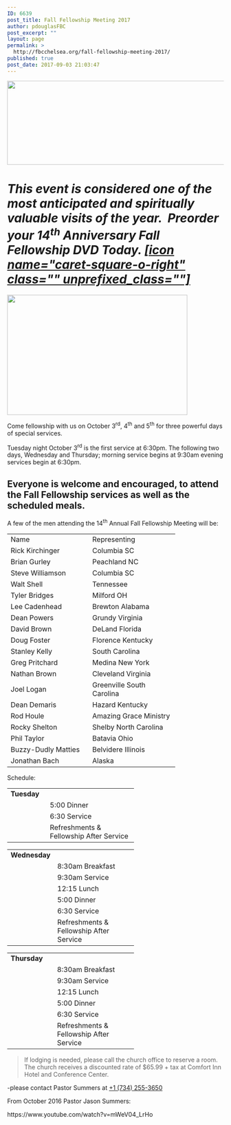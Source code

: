 ```yaml
---
ID: 6639
post_title: Fall Fellowship Meeting 2017
author: pdouglasFBC
post_excerpt: ""
layout: page
permalink: >
  http://fbcchelsea.org/fall-fellowship-meeting-2017/
published: true
post_date: 2017-09-03 21:03:47
---
```

<p><a href="http://fbcchelsea.org/wp-content/uploads/2015/07/header-only-2017-fall-fellowship.jpg"><img class="size-large wp-image-6889 aligncenter" src="http://fbcchelsea.org/wp-content/uploads/2015/07/header-only-2017-fall-fellowship-1024x222.jpg" alt="" width="900" height="195" /></a></p><h1><em><strong>This event is considered one of the most anticipated and spiritually valuable visits of the year.  Preorder your 14<sup>th</sup> Anniversary Fall Fellowship DVD Today. <a class="btn btn-danger" href="http://fbcchelsea.org/fall-fellowship-dvd-order-or-donation/"> [icon name="caret-square-o-right" class="" unprefixed_class=""]</a> </strong></em></h1><p><img class="alignleft wp-image-6729 " src="http://fbcchelsea.org/wp-content/uploads/2017/09/wheat-on-table-300x200.jpg" alt="" width="419" height="279" /></p><p>Come fellowship with us on October 3<sup>rd</sup>, 4<sup>th</sup> and 5<sup>th</sup> for three powerful days of special services.</p><p>Tuesday night October 3<sup>rd</sup> is the first service at 6:30pm. The following two days, Wednesday and Thursday; morning service begins at 9:30am evening services begin at 6:30pm.</p><h2>Everyone is welcome and encouraged, to attend the Fall Fellowship services as well as the scheduled meals.</h2><p>A few of the men attending the 14<sup>th</sup> Annual Fall Fellowship Meeting will be:</p><table class=" alignleft" style="width: 391px;"><tbody><tr><td style="width: 212px;" colspan="3">Name</td><td style="width: 158px;">Representing</td></tr><tr><td style="width: 212px;" colspan="3">Rick Kirchinger</td><td style="width: 158px;">Columbia SC</td></tr><tr><td style="width: 212px;" colspan="3">Brian Gurley</td><td style="width: 185px;" colspan="2">Peachland NC</td></tr><tr><td style="width: 212px;" colspan="3">Steve Williamson</td><td style="width: 185px;" colspan="2">Columbia SC</td></tr><tr><td style="width: 212px;" colspan="3">Walt Shell</td><td style="width: 185px;" colspan="2">Tennessee</td></tr><tr><td style="width: 212px;" colspan="3">Tyler Bridges</td><td style="width: 185px;" colspan="2">Milford OH</td></tr><tr><td style="width: 212px;" colspan="3">Lee Cadenhead</td><td style="width: 185px;" colspan="2">Brewton Alabama</td></tr><tr><td style="width: 212px;" colspan="3">Dean Powers</td><td style="width: 185px;" colspan="2">Grundy Virginia</td></tr><tr><td style="width: 212px;" colspan="3">David Brown</td><td style="width: 185px;" colspan="2">DeLand Florida</td></tr><tr><td style="width: 212px;" colspan="3">Doug Foster</td><td style="width: 185px;" colspan="2">Florence Kentucky</td></tr><tr><td style="width: 212px;" colspan="3">Stanley Kelly</td><td style="width: 185px;" colspan="2">South Carolina</td></tr><tr><td style="width: 212px;" colspan="3">Greg Pritchard</td><td style="width: 185px;" colspan="2">Medina New York</td></tr><tr><td style="width: 212px;" colspan="3">Nathan Brown</td><td style="width: 185px;" colspan="2">Cleveland Virginia</td></tr><tr><td style="width: 212px;" colspan="3">Joel Logan</td><td style="width: 185px;" colspan="2">Greenville South Carolina</td></tr><tr><td style="width: 212px;" colspan="3">Dean Demaris</td><td style="width: 185px;" colspan="2">Hazard Kentucky</td></tr><tr><td style="width: 212px;" colspan="3">Rod Houle</td><td style="width: 185px;" colspan="2">Amazing Grace Ministry</td></tr><tr><td style="width: 212px;" colspan="3">Rocky Shelton</td><td style="width: 185px;" colspan="2">Shelby North Carolina</td></tr><tr><td style="width: 212px;" colspan="3">Phil Taylor</td><td style="width: 185px;" colspan="2">Batavia Ohio</td></tr><tr><td style="width: 212px;" colspan="3">Buzzy-Dudly Matties</td><td style="width: 185px;" colspan="2">Belvidere Illinois</td></tr><tr><td style="width: 212px;" colspan="3">Jonathan Bach</td><td style="width: 185px;" colspan="2">Alaska</td></tr></tbody></table><p>Schedule:</p><table style="width: 295px;"><tbody><tr><td style="width: 78px;"><strong>Tuesday<br /></strong></td><td style="width: 213px;"> </td></tr><tr><td style="width: 78px;"> </td><td style="width: 213px;">5:00 Dinner</td></tr><tr><td style="width: 78px;"> </td><td style="width: 213px;">6:30 Service</td></tr><tr><td style="width: 78px;"> </td><td style="width: 213px;">Refreshments &amp; Fellowship After Service</td></tr></tbody></table><table style="width: 295px;"><tbody><tr><td style="width: 85px;"><strong>Wednesday</strong></td><td style="width: 204px;"> </td></tr><tr><td style="width: 85px;"> </td><td style="width: 204px;">8:30am Breakfast</td></tr><tr><td style="width: 85px;"> </td><td style="width: 204px;">9:30am Service</td></tr><tr><td style="width: 85px;"> </td><td style="width: 204px;">12:15 Lunch</td></tr><tr><td style="width: 85px;"> </td><td style="width: 204px;">5:00 Dinner</td></tr><tr><td style="width: 85px;"> </td><td style="width: 204px;">6:30 Service</td></tr><tr><td style="width: 85px;"> </td><td style="width: 204px;">Refreshments &amp; Fellowship After Service</td></tr></tbody></table><table style="width: 295px;"><tbody><tr><td style="width: 80px;"><strong>Thursday     <br /></strong></td><td style="width: 213px;"> </td></tr><tr><td style="width: 80px;"> </td><td style="width: 213px;">8:30am Breakfast</td></tr><tr><td style="width: 80px;"> </td><td style="width: 213px;">9:30am Service</td></tr><tr><td style="width: 80px;"> </td><td style="width: 213px;">12:15 Lunch</td></tr><tr><td style="width: 80px;"> </td><td style="width: 213px;">5:00 Dinner</td></tr><tr><td style="width: 80px;"> </td><td style="width: 213px;">6:30 Service</td></tr><tr><td style="width: 80px;"> </td><td style="width: 213px;">Refreshments &amp; Fellowship After Service</td></tr></tbody></table><blockquote><p>If lodging is needed, please call the church office to reserve a room. The church receives a discounted rate of $65.99 + tax at Comfort Inn Hotel and Conference Center.</p></blockquote><p>-please contact Pastor Summers at <a href="tel:+1 (734) 255-3650">+1 (734) 255-3650</a></p><p>From October 2016 Pastor Jason Summers:</p><p>https://www.youtube.com/watch?v=mWeV04_LrHo</p><p>&nbsp;</p><p>&nbsp;</p><p>&nbsp;</p>